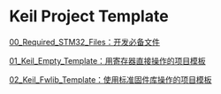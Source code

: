 # Keil Project Template

[00_Required_STM32_Files：开发必备文件](00_Required_STM32_Files/)

[01_Keil_Empty_Template：用寄存器直接操作的项目模板](01_Keil_Empty_Template/)

[02_Keil_Fwlib_Template：使用标准固件库操作的项目模板](02_Keil_Fwlib_Template/)

